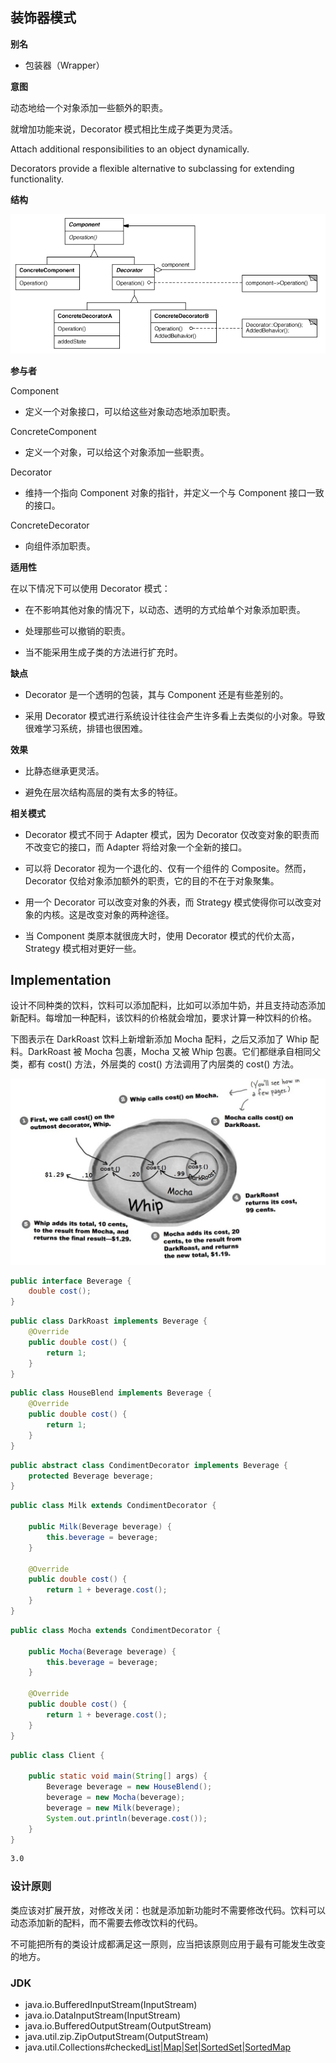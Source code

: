 ## 装饰器模式
**别名**

-   包装器（Wrapper）

**意图**

动态地给一个对象添加一些额外的职责。

就增加功能来说，Decorator 模式相比生成子类更为灵活。

Attach additional responsibilities to an object dynamically.

Decorators provide a flexible alternative to subclassing for extending
functionality.

**结构**

![225319129467.png](media/688b6a2cfb78ed1f0b1a37b98f116dc9.png)

**参与者**

Component

-   定义一个对象接口，可以给这些对象动态地添加职责。

ConcreteComponent

-   定义一个对象，可以给这个对象添加一些职责。

Decorator

-   维持一个指向 Component 对象的指针，并定义一个与 Component 接口一致的接口。

ConcreteDecorator

-   向组件添加职责。

**适用性**

在以下情况下可以使用 Decorator 模式：

-   在不影响其他对象的情况下，以动态、透明的方式给单个对象添加职责。

-   处理那些可以撤销的职责。

-   当不能采用生成子类的方法进行扩充时。

**缺点**

-   Decorator 是一个透明的包装，其与 Component 还是有些差别的。

-   采用 Decorator
    模式进行系统设计往往会产生许多看上去类似的小对象。导致很难学习系统，排错也很困难。

**效果**

-   比静态继承更灵活。

-   避免在层次结构高层的类有太多的特征。

**相关模式**

-   Decorator 模式不同于 Adapter 模式，因为 Decorator
    仅改变对象的职责而不改变它的接口，而 Adapter 将给对象一个全新的接口。

-   可以将 Decorator 视为一个退化的、仅有一个组件的 Composite。然而，Decorator
    仅给对象添加额外的职责，它的目的不在于对象聚集。

-   用一个 Decorator 可以改变对象的外表，而 Strategy
    模式使得你可以改变对象的内核。这是改变对象的两种途径。

-   当 Component 类原本就很庞大时，使用 Decorator 模式的代价太高，Strategy
    模式相对更好一些。


## Implementation

设计不同种类的饮料，饮料可以添加配料，比如可以添加牛奶，并且支持动态添加新配料。每增加一种配料，该饮料的价格就会增加，要求计算一种饮料的价格。

下图表示在 DarkRoast 饮料上新增新添加 Mocha 配料，之后又添加了 Whip 配料。DarkRoast 被 Mocha 包裹，Mocha 又被 Whip 包裹。它们都继承自相同父类，都有 cost() 方法，外层类的 cost() 方法调用了内层类的 cost() 方法。

![](image/2021-04-10-15-47-08.png)


```java
public interface Beverage {
    double cost();
}
```

```java
public class DarkRoast implements Beverage {
    @Override
    public double cost() {
        return 1;
    }
}
```

```java
public class HouseBlend implements Beverage {
    @Override
    public double cost() {
        return 1;
    }
}
```

```java
public abstract class CondimentDecorator implements Beverage {
    protected Beverage beverage;
}
```

```java
public class Milk extends CondimentDecorator {

    public Milk(Beverage beverage) {
        this.beverage = beverage;
    }

    @Override
    public double cost() {
        return 1 + beverage.cost();
    }
}
```

```java
public class Mocha extends CondimentDecorator {

    public Mocha(Beverage beverage) {
        this.beverage = beverage;
    }

    @Override
    public double cost() {
        return 1 + beverage.cost();
    }
}
```

```java
public class Client {

    public static void main(String[] args) {
        Beverage beverage = new HouseBlend();
        beverage = new Mocha(beverage);
        beverage = new Milk(beverage);
        System.out.println(beverage.cost());
    }
}
```

```html
3.0
```

### 设计原则

类应该对扩展开放，对修改关闭：也就是添加新功能时不需要修改代码。饮料可以动态添加新的配料，而不需要去修改饮料的代码。

不可能把所有的类设计成都满足这一原则，应当把该原则应用于最有可能发生改变的地方。

### JDK

- java.io.BufferedInputStream(InputStream)
- java.io.DataInputStream(InputStream)
- java.io.BufferedOutputStream(OutputStream)
- java.util.zip.ZipOutputStream(OutputStream)
- java.util.Collections#checked[List|Map|Set|SortedSet|SortedMap]()
